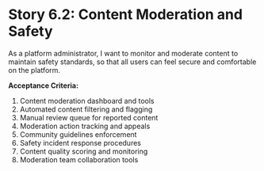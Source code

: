 # Story 6.2: Content Moderation and Safety

As a platform administrator,
I want to monitor and moderate content to maintain safety standards,
so that all users can feel secure and comfortable on the platform.

**Acceptance Criteria:**

1. Content moderation dashboard and tools
2. Automated content filtering and flagging
3. Manual review queue for reported content
4. Moderation action tracking and appeals
5. Community guidelines enforcement
6. Safety incident response procedures
7. Content quality scoring and monitoring
8. Moderation team collaboration tools

